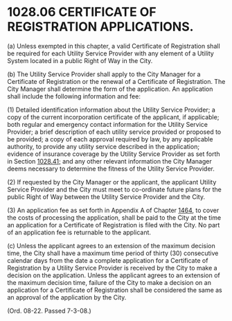 1028.06 CERTIFICATE OF REGISTRATION APPLICATIONS.
=================================================

​(a) Unless exempted in this chapter, a valid Certificate of
Registration shall be required for each Utility Service Provider with
any element of a Utility System located in a public Right of Way in the
City.

​(b) The Utility Service Provider shall apply to the City Manager for a
Certificate of Registration or the renewal of a Certificate of
Registration. The City Manager shall determine the form of the
application. An application shall include the following information and
fee:

​(1) Detailed identification information about the Utility Service
Provider; a copy of the current incorporation certificate of the
applicant, if applicable; both regular and emergency contact information
for the Utility Service Provider; a brief description of each utility
service provided or proposed to be provided; a copy of each approval
required by law, by any applicable authority, to provide any utility
service described in the application; evidence of insurance coverage by
the Utility Service Provider as set forth in Section
[1028.41;](424dfadd.html) and any other relevant information the City
Manager deems necessary to determine the fitness of the Utility Service
Provider.

​(2) If requested by the City Manager or the applicant, the applicant
Utility Service Provider and the City must meet to co-ordinate future
plans for the public Right of Way between the Utility Service Provider
and the City.

​(3) An application fee as set forth in Appendix A of Chapter
[1464](58d37b9c.html), to cover the costs of processing the application,
shall be paid to the City at the time an application for a Certificate
of Registration is filed with the City. No part of an application fee is
returnable to the applicant.

​(c) Unless the applicant agrees to an extension of the maximum decision
time, the City shall have a maximum time period of thirty (30)
consecutive calendar days from the date a complete application for a
Certificate of Registration by a Utility Service Provider is received by
the City to make a decision on the application. Unless the applicant
agrees to an extension of the maximum decision time, failure of the City
to make a decision on an application for a Certificate of Registration
shall be considered the same as an approval of the application by the
City.

(Ord. 08-22. Passed 7-3-08.)
